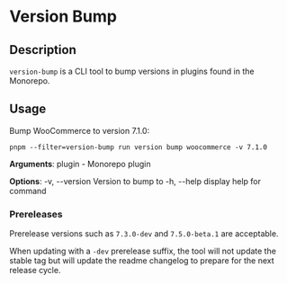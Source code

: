 # Version Bump

## Description

`version-bump` is a CLI tool to bump versions in plugins found in the Monorepo.

## Usage

Bump WooCommerce to version 7.1.0:

```
pnpm --filter=version-bump run version bump woocommerce -v 7.1.0
```

**Arguments**:
plugin - Monorepo plugin

**Options**:
-v, --version <string> Version to bump to
-h, --help display help for command

### Prereleases

Prerelease versions such as `7.3.0-dev` and `7.5.0-beta.1` are acceptable.

When updating with a `-dev` prerelease suffix, the tool will not update the stable tag but will update the readme changelog to prepare for the next release cycle.
